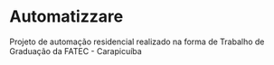 # Automatizzare
Projeto de automação residencial realizado na forma de Trabalho de Graduação da FATEC - Carapicuíba
